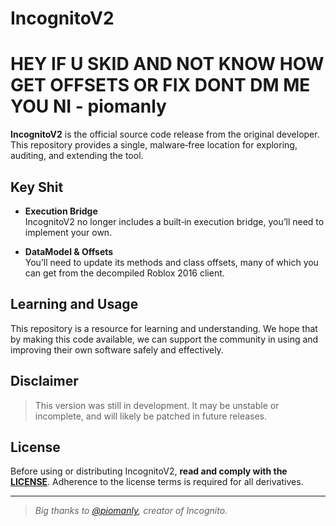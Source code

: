 # IncognitoV2

# HEY IF U SKID AND NOT KNOW HOW GET OFFSETS OR FIX DONT DM ME YOU NI - piomanly

**IncognitoV2** is the official source code release from the original developer. This repository provides a single, malware‑free location for exploring, auditing, and extending the tool.

## Key Shit

- **Execution Bridge**  
  IncognitoV2 no longer includes a built‑in execution bridge, you’ll need to implement your own.

- **DataModel & Offsets**  
  You’ll need to update its methods and class offsets, many of which you can get from the decompiled Roblox 2016 client.

## Learning and Usage

This repository is a resource for learning and understanding. We hope that by making this code available, we can support the community in using and improving their own software safely and effectively.

## Disclaimer

> This version was still in development. It may be unstable or incomplete, and will likely be patched in future releases.

## License

Before using or distributing IncognitoV2, **read and comply with the [LICENSE](/LICENSE.md)**. Adherence to the license terms is required for all derivatives.

---

> *Big thanks to [@piomanly](https://github.com/piomanly), creator of Incognito.*
